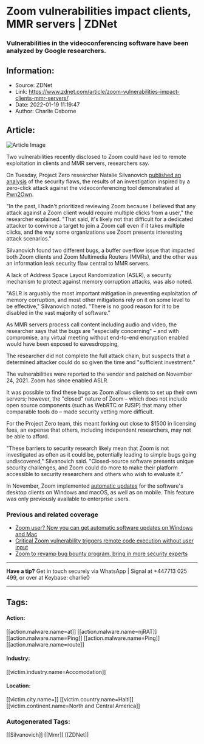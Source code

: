 # Zoom vulnerabilities impact clients, MMR servers | ZDNet
### Vulnerabilities in the videoconferencing software have been analyzed by Google researchers.

## Information:
+ Source: ZDNet
+ Link: https://www.zdnet.com/article/zoom-vulnerabilities-impact-clients-mmr-servers/
+ Date: 2022-01-19 11:19:47
+ Author: Charlie Osborne


## Article:
![Article Image](https://www.zdnet.com/a/img/resize/d6bcd8972e7ca9e1c70ee115157029651c8b1eac/2021/08/31/b83fb9d5-45ba-49a9-a1b5-212bc3612511/zoom-generic.jpg?width=770&height=578&fit=crop&auto=webp)

Two vulnerabilities recently disclosed to Zoom could have led to remote exploitation in clients and MMR servers, researchers say. 


On Tuesday, Project Zero researcher Natalie Silvanovich [published an analysis](https://googleprojectzero.blogspot.com/2022/01/zooming-in-on-zero-click-exploits.html) of the security flaws, the results of an investigation inspired by a zero-click attack against the videoconferencing tool demonstrated at [Pwn2Own](https://blog.zoom.us/zoom-sponsors-pwn2own-security-competition/). 

"In the past, I hadn't prioritized reviewing Zoom because I believed that any attack against a Zoom client would require multiple clicks from a user," the researcher explained. "That said, it's likely not that difficult for a dedicated attacker to convince a target to join a Zoom call even if it takes multiple clicks, and the way some organizations use Zoom presents interesting attack scenarios." 

Silvanovich found two different bugs, a buffer overflow issue that impacted both Zoom clients and Zoom Multimedia Routers (MMRs), and the other was an information leak security flaw central to MMR servers.  

A lack of Address Space Layout Randomization (ASLR), a security mechanism to protect against memory corruption attacks, was also noted. 

"ASLR is arguably the most important mitigation in preventing exploitation of memory corruption, and most other mitigations rely on it on some level to be effective," Silvanovich noted. "There is no good reason for it to be disabled in the vast majority of software."

As MMR servers process call content including audio and video, the researcher says that the bugs are "especially concerning" – and with compromise, any virtual meeting without end-to-end encryption enabled would have been exposed to eavesdropping,  






The researcher did not complete the full attack chain, but suspects that a determined attacker could do so given the time and "sufficient investment." 

The vulnerabilities were reported to the vendor and patched on November 24, 2021. Zoom has since enabled ASLR.

It was possible to find these bugs as Zoom allows clients to set up their own servers; however, the "closed" nature of Zoom – which does not include open source components (such as WebRTC or PJSIP) that many other comparable tools do – made security vetting more difficult.  

For the Project Zero team, this meant forking out close to $1500 in licensing fees, an expense that others, including independent researchers, may not be able to afford.  

"These barriers to security research likely mean that Zoom is not investigated as often as it could be, potentially leading to simple bugs going undiscovered," Silvanovich said. "Closed-source software presents unique security challenges, and Zoom could do more to make their platform accessible to security researchers and others who wish to evaluate it." 

In November, Zoom implemented [automatic updates](https://www.zdnet.com/article/zoom-user-now-you-can-get-automatic-software-updates-on-windows-and-mac/) for the software's desktop clients on Windows and macOS, as well as on mobile. This feature was only previously available to enterprise users. 

###  Previous and related coverage

* [Zoom user? Now you can get automatic software updates on Windows and Mac](https://www.zdnet.com/article/zoom-user-now-you-can-get-automatic-software-updates-on-windows-and-mac/)
* [Critical Zoom vulnerability triggers remote code execution without user input](https://www.zdnet.com/article/critical-zoom-vulnerability-triggers-remote-code-execution-without-user-input/)
* [Zoom to revamp bug bounty program, bring in more security experts](https://www.zdnet.com/article/zoom-to-revamp-bug-bounty-program-bring-in-more-security-experts/)



---

**Have a tip?** Get in touch securely via WhatsApp | Signal at +447713 025 499, or over at Keybase: charlie0 



---





## Tags:

#### Action:
[[action.malware.name=at]] [[action.malware.name=njRAT]] [[action.malware.name=Ping]] [[action.malware.name=Ping]] [[action.malware.name=route]]

#### Industry:
[[victim.industry.name=Accomodation]]

#### Location:
[[victim.city.name=]] [[victim.country.name=Haiti]] [[victim.continent.name=North and Central America]]

### Autogenerated Tags:
[[Silvanovich]] [[Mmr]] [[ZDNet]]

